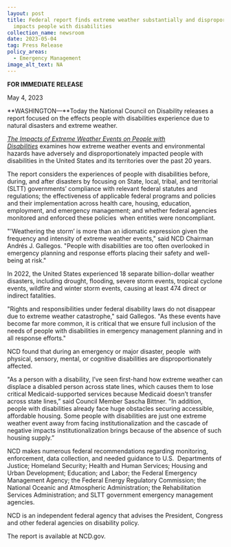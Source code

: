 ```yaml
---
layout: post
title: Federal report finds extreme weather substantially and disproportionately
  impacts people with disabilities
collection_name: newsroom
date: 2023-05-04
tag: Press Release
policy_areas:
  - Emergency Management
image_alt_text: NA
---
```

**FOR IMMEDIATE RELEASE**                                                

May 4, 2023

**WASHINGTON—**Today the National Council on Disability releases a report focused on the effects people with disabilities experience due to natural disasters and extreme weather.  

*[The Impacts of Extreme Weather Events on People with Disabilities](https://ncd.gov/publications/2023/impacts-extreme-weather-events-people-disabilities)* examines how extreme weather events and environmental hazards have adversely and disproportionately impacted people with disabilities in the United States and its territories over the past 20 years.

The report considers the experiences of people with disabilities before, during, and after disasters by focusing on State, local, tribal, and territorial (SLTT) governments’ compliance with relevant federal statutes and regulations; the effectiveness of applicable federal programs and policies and their implementation across health care, housing, education, employment, and emergency management; and whether federal agencies monitored and enforced these policies  when entities were noncompliant.

"'Weathering the storm’ is more than an idiomatic expression given the frequency and intensity of extreme weather events," said NCD Chairman Andrés J. Gallegos. "People with disabilities are too often overlooked in emergency planning and response efforts placing their safety and well-being at risk."

In 2022, the United States experienced 18 separate billion-dollar weather disasters, including drought, flooding, severe storm events, tropical cyclone events, wildfire and winter storm events, causing at least 474 direct or indirect fatalities.

"Rights and responsibilities under federal disability laws do not disappear due to extreme weather catastrophe," said Gallegos. "As these events have become far more common, it is critical that we ensure full inclusion of the needs of people with disabilities in emergency management planning and in all response efforts."

NCD found that during an emergency or major disaster, people  with physical, sensory, mental, or cognitive disabilities are disproportionately affected.

"As a person with a disability, I’ve seen first-hand how extreme weather can displace a disabled person across state lines, which causes them to lose critical Medicaid-supported services because Medicaid doesn’t transfer across state lines,” said Council Member Sascha Bittner. "In addition, people with disabilities already face huge obstacles securing accessible, affordable housing. Some people with disabilities are just one extreme weather event away from facing institutionalization and the cascade of negative impacts institutionalization brings because of the absence of such housing supply.”

NCD makes numerous federal recommendations regarding monitoring, enforcement, data collection, and needed guidance to U.S.  Departments of Justice; Homeland Security; Health and Human Services; Housing and Urban Development; Education; and Labor; the Federal Emergency Management Agency; the Federal Energy Regulatory Commission; the National Oceanic and Atmospheric Administration; the Rehabilitation Services Administration; and SLTT government emergency management agencies.

NCD is an independent federal agency that advises the President, Congress and other federal agencies on disability policy.

The report is available at NCD.gov.